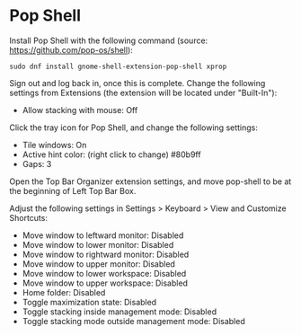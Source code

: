 # Pop Shell

Install Pop Shell with the following command (source: https://github.com/pop-os/shell):

```
sudo dnf install gnome-shell-extension-pop-shell xprop
```

Sign out and log back in, once this is complete. Change the following settings from Extensions (the extension will be located under "Built-In"):

- Allow stacking with mouse: Off

Click the tray icon for Pop Shell, and change the following settings:

- Tile windows: On
- Active hint color: (right click to change) #80b9ff
- Gaps: 3

Open the Top Bar Organizer extension settings, and move pop-shell to be at the beginning of Left Top Bar Box.

Adjust the following settings in Settings > Keyboard > View and Customize Shortcuts:

- Move window to leftward monitor: Disabled
- Move window to lower monitor: Disabled
- Move window to rightward monitor: Disabled
- Move window to upper monitor: Disabled
- Move window to lower workspace: Disabled
- Move window to upper workspace: Disabled
- Home folder: Disabled
- Toggle maximization state: Disabled
- Toggle stacking inside management mode: Disabled
- Toggle stacking mode outside management mode: Disabled
